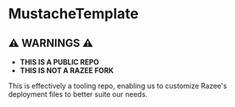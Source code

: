 # MustacheTemplate

## ⚠️  WARNINGS ⚠️

- **THIS IS A PUBLIC REPO**
- **THIS IS NOT A RAZEE FORK**

This is effectively a tooling repo, enabling us to customize Razee's deployment
files to better suite our needs.
